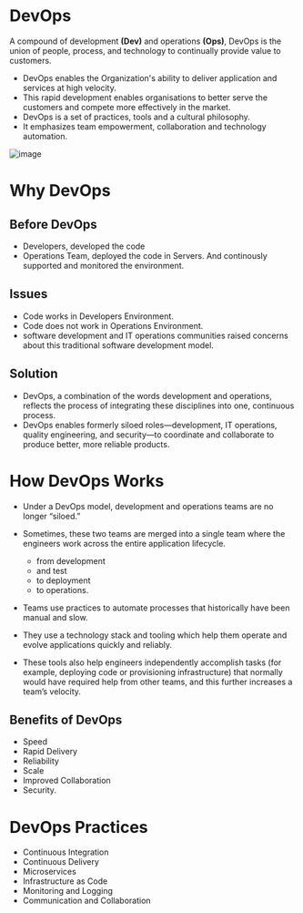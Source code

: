 # DevOps

A compound of development **(Dev)** and operations **(Ops)**, DevOps is the union of people, process, and technology to continually provide value to customers.


- DevOps enables the Organization's ability to deliver application and services at high velocity.
- This rapid development enables organisations to better serve the customers and compete more effectively in the market.
- DevOps is a set of practices, tools and a cultural philosophy.
- It emphasizes team empowerment, collaboration and technology automation.

![image](https://user-images.githubusercontent.com/91851332/146676285-f155a443-d567-43c1-a980-eba8aef38f94.png)


# Why DevOps

## Before DevOps
 
- Developers, developed the code
- Operations Team, deployed the code in Servers. And continously supported and monitored the environment.

## Issues

- Code works in Developers Environment.
- Code does not work in Operations Environment.
- software development and IT operations communities raised concerns about this traditional software development model.

## Solution

- DevOps, a combination of the words development and operations, reflects the process of integrating these disciplines into one, continuous process.
- DevOps enables formerly siloed roles—development, IT operations, quality engineering, and security—to coordinate and collaborate to produce better, more reliable products.


# How DevOps Works

- Under a DevOps model, development and operations teams are no longer “siloed.” 
- Sometimes, these two teams are merged into a single team where the engineers work across the entire application lifecycle.
  - from development
  - and test 
  - to deployment 
  - to operations.

- Teams use practices to automate processes that historically have been manual and slow. 
- They use a technology stack and tooling which help them operate and evolve applications quickly and reliably. 
- These tools also help engineers independently accomplish tasks (for example, deploying code or provisioning infrastructure) that normally would have required help from other teams, and this further increases a team’s velocity.

## Benefits of DevOps

- Speed
- Rapid Delivery
- Reliability
- Scale
- Improved Collaboration
- Security.


# DevOps Practices

- Continuous Integration
- Continuous Delivery
- Microservices
- Infrastructure as Code
- Monitoring and Logging
- Communication and Collaboration

